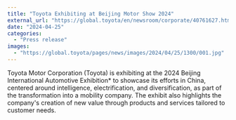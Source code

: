 ```yaml
---
title: "Toyota Exhibiting at Beijing Motor Show 2024"
external_url: "https://global.toyota/en/newsroom/corporate/40761627.html"
date: "2024-04-25"
categories:
  - "Press release"
images:
  - "https://global.toyota/pages/news/images/2024/04/25/1300/001.jpg"
---
```


Toyota Motor Corporation (Toyota) is exhibiting at the 2024 Beijing International Automotive Exhibition* to showcase its efforts in China, centered around intelligence, electrification, and diversification, as part of the transformation into a mobility company. The exhibit also highlights the company's creation of new value through products and services tailored to customer needs.